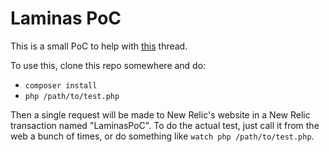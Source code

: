 # Laminas PoC

This is a small PoC to help with
[this](https://discuss.newrelic.com/t/magento-2-external-service-not-showing-up/105309)
thread.

To use this, clone this repo somewhere and do:

- `composer install`
- `php /path/to/test.php`

Then a single request will be made to New Relic's website in a New Relic
transaction named "LaminasPoC". To do the actual test, just call it from the web
a bunch of times, or do something like `watch php /path/to/test.php`.
